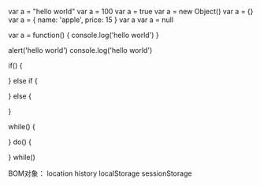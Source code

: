 var a = "hello world"
var a = 100
var a = true
var a = new Object()
var a = {}
var a = {
    name: 'apple',
    price: 15
}
var a
var a = null

var a = function() {
    console.log('hello world')
}

alert('hello world')
console.log('hello world')

if() {

} else if {

} else {

}

while() {

}
do() {

} while()


BOM对象：
location
history
localStorage
sessionStorage

